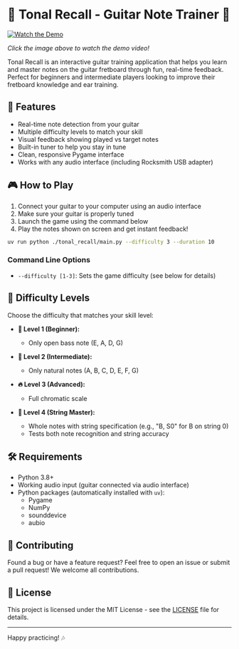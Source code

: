 # 🎵 Tonal Recall - Guitar Note Trainer 🎸

[![Watch the Demo](https://github.com/user-attachments/assets/a4161f87-a3e1-4ae5-bcc8-104d18062fa2)](https://github.com/user-attachments/assets/a4161f87-a3e1-4ae5-bcc8-104d18062fa2)

*Click the image above to watch the demo video!*

Tonal Recall is an interactive guitar training application that helps you learn and master notes on the guitar fretboard through fun, real-time feedback. Perfect for beginners and intermediate players looking to improve their fretboard knowledge and ear training.

## 🚀 Features

- Real-time note detection from your guitar
- Multiple difficulty levels to match your skill
- Visual feedback showing played vs target notes
- Built-in tuner to help you stay in tune
- Clean, responsive Pygame interface
- Works with any audio interface (including Rocksmith USB adapter)

## 🎮 How to Play

1. Connect your guitar to your computer using an audio interface
2. Make sure your guitar is properly tuned
3. Launch the game using the command below
4. Play the notes shown on screen and get instant feedback!

```bash
uv run python ./tonal_recall/main.py --difficulty 3 --duration 10
```

### Command Line Options

- `--difficulty [1-3]`: Sets the game difficulty (see below for details)

## 🎯 Difficulty Levels

Choose the difficulty that matches your skill level:

- **🎵 Level 1 (Beginner):** 
  - Only open bass note (E, A, D, G)

- **🎸 Level 2 (Intermediate):**
  - Only natural notes (A, B, C, D, E, F, G)


- **🔥 Level 3 (Advanced):**
  - Full chromatic scale

- **🎯 Level 4 (String Master):**
  - Whole notes with string specification (e.g., "B, S0" for B on string 0)
  - Tests both note recognition and string accuracy

## 🛠️ Requirements

- Python 3.8+
- Working audio input (guitar connected via audio interface)
- Python packages (automatically installed with `uv`):
  - Pygame
  - NumPy
  - sounddevice
  - aubio

## 🤝 Contributing

Found a bug or have a feature request? Feel free to open an issue or submit a pull request! We welcome all contributions.

## 📜 License

This project is licensed under the MIT License - see the [LICENSE](LICENSE) file for details.

---

Happy practicing! 🎶
